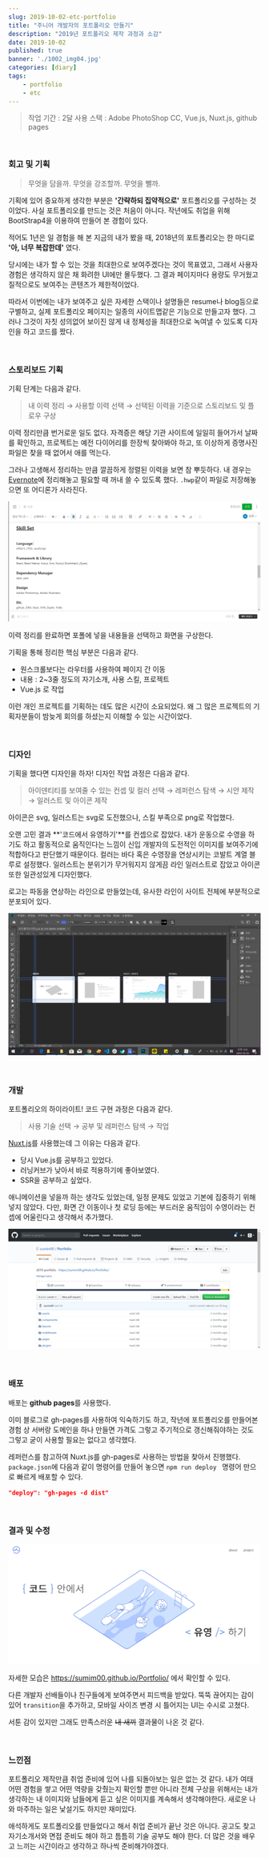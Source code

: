 ```yaml
---
slug: 2019-10-02-etc-portfolio
title: "주니어 개발자의 포트폴리오 만들기"
description: "2019년 포트폴리오 제작 과정과 소감"
date: 2019-10-02
published: true
banner: './1002_img04.jpg'
categories: [diary]
tags:
    - portfolio
    - etc
---
```




> 작업 기간 : 2달
> 사용 스택 : Adobe PhotoShop CC, Vue.js, Nuxt.js, github pages



<br/>

### 회고 및 기획

> 무엇을 담을까. 무엇을 강조할까. 무엇을 뺄까.

기획에 있어 중요하게 생각한 부분은 **'간략하되 집약적으로'** 포트폴리오를 구성하는 것이었다. 사실 포트폴리오를 만드는 것은 처음이 아니다. 작년에도 취업을 위해 BootStrap4을 이용하여 만들어 본 경험이 있다.

적어도 1년은 일 경험을 해 본 지금의 내가 봤을 때, 2018년의 포트폴리오는 한 마디로 **'아, 너무 복잡한데'** 였다. 

당시에는 내가 할 수 있는 것을 최대한으로 보여주겠다는 것이 목표였고, 그래서 사용자 경험은 생각하지 않은 채 화려한 UI에만 몰두했다. 그 결과 페이지마다 용량도 무거웠고 질적으로도 보여주는 콘텐츠가 제한적이었다.

따라서 이번에는 내가 보여주고 싶은 자세한 스택이나 설명들은 resume나 blog등으로 구별하고, 실제 포트폴리오 페이지는 일종의 사이트맵같은 기능으로 만들고자 했다. 그러나 그것이 자칫 성의없어 보이진 않게 내 정체성을 최대한으로 녹여낼 수 있도록 디자인을 하고 코드를 짰다.



<br/>

### 스토리보드 기획

기획 단계는 다음과 같다.

>  내 이력 정리  → 사용할 이력 선택 → 선택된 이력을 기준으로 스토리보드 및 플로우 구상

이력 정리만큼 번거로운 일도 없다. 자격증은 해당 기관 사이트에 일일히 들어가서 날짜를 확인하고, 프로젝트는 예전 다이어리를 한장씩 찾아봐야 하고, 또 이상하게 증명사진 파일은 찾을 때 없어서 애를 먹는다.

그러나 고생해서 정리하는 만큼 깔끔하게 정렬된 이력을 보면 참 뿌듯하다. 내 경우는 [Evernote](<https://evernote.com/intl/ko>)에 정리해놓고 필요할 때 꺼내 쓸 수 있도록 했다. `.hwp`같이 파일로 저장해놓으면 또 어디론가 사라진다.

![](./1002_img01.jpg)

이력 정리를 완료하면 포폴에 넣을 내용들을 선택하고 화면을 구상한다.

기획을 통해 정리한 핵심 부분은 다음과 같다.

- 원스크롤보다는 라우터를 사용하여 페이지 간 이동
- 내용 : 2~3줄 정도의 자기소개, 사용 스킬, 프로젝트
- Vue.js 로 작업

이런 개인 프로젝트를 기획하는 데도 많은 시간이 소요되었다. 왜 그 많은 프로젝트의 기획자분들이 밤늦게 회의를 하셨는지 이해할 수 있는 시간이었다. 



<br/>

### 디자인

기획을 했다면 디자인을 하자! 디자인 작업 과정은 다음과 같다.

>  아이덴티티를 보여줄 수 있는 컨셉 및 컬러 선택 → 레퍼런스 탐색 → 시안 제작 → 일러스트 및 아이콘 제작

아이콘은 svg, 일러스트는 svg로 도전했으나, 스킬 부족으로 png로 작업했다. 

오랜 고민 결과 **'코드에서 유영하기'**를 컨셉으로 잡았다. 내가 운동으로 수영을 하기도 하고 활동적으로 움직인다는 느낌이 신입 개발자의  도전적인 이미지를 보여주기에 적합하다고 판단했기 때문이다. 컬러는 바다 혹은 수영장을 연상시키는 코발트 계열 블루로 설정했다. 일러스트는 분위기가 무거워지지 않게끔 라인 일러스트로 잡았고 아이콘 또한 일관성있게 디자인했다. 

로고는 파동을 연상하는 라인으로 만들었는데, 유사한 라인이 사이트 전체에 부분적으로 분포되어 있다. 

![](./1002_img02.jpg)



<br/>

### 개발

포트폴리오의 하이라이트! 코드 구현 과정은 다음과 같다.

>  사용 기술 선택 → 공부 및 레퍼런스 탐색 → 작업

[Nuxt.js](<https://ko.nuxtjs.org/>)를 사용했는데 그 이유는 다음과 같다. 

- 당시 Vue.js를 공부하고 있었다.
- 러닝커브가 낮아서 바로 적용하기에 좋아보였다.
- SSR을 공부하고 싶었다.

애니메이션을 넣을까 하는 생각도 있었는데, 일정 문제도 있었고 기본에 집중하기 위해 넣지 않았다. 다만, 화면 간 이동이나 첫 로딩 등에는 부드러운 움직임이 수영이라는 컨셉에 어울린다고 생각해서 추가했다.

![](./1002_img03.jpg)



<br/>

### 배포

배포는 **github pages**를 사용했다. 

이미 블로그로 gh-pages를 사용하여 익숙하기도 하고, 작년에 포트폴리오를 만들어본 경험 상 서버랑 도메인을 하나 만들면 가격도 그렇고 주기적으로 갱신해줘야하는 것도 그렇고 굳이 사용할 필요는 없다고 생각했다.

레퍼런스를 참고하여 Nuxt.js를 gh-pages로 사용하는 방법을 찾아서 진행했다. `package.json`에 다음과 같이 명령어를 만들어 놓으면 `npm run deploy `  명령어 만으로 빠르게 배포할 수 있다.

```json
"deploy": "gh-pages -d dist"
```



<br/>

### 결과 및 수정

![](./1002_img04.jpg)

자세한 모습은 <https://sumim00.github.io/Portfolio/> 에서 확인할 수 있다.

다른 개발자 선배들이나 친구들에게 보여주면서 피드백을 받았다. 뚝뚝 끊어지는 감이 있어 `transition`을 추가하고, 모바일 사이즈 변경 시 틀어지는 UI는 수시로 고쳤다. 

서툰 감이 있지만 그래도 만족스러운 ~~내 새끼~~ 결과물이 나온 것 같다. 



<br/>

### 느낀점

포트폴리오 제작만큼 취업 준비에 있어 나를 되돌아보는 일은 없는 것 같다. 내가 여태 어떤 경험을 쌓고 어떤 역량을 갖췄는지 확인할 뿐만 아니라 전체 구상을 위해서는 내가 생각하는 내 이미지와 남들에게 듣고 싶은 이미지를 계속해서 생각해야한다. 새로운 나와 마주하는 일은 낯설기도 하지만 재미있다.

애석하게도 포트폴리오를 만들었다고 해서 취업 준비가 끝난 것은 아니다. 공고도 찾고 자기소개서와 면접 준비도 해야 하고 틈틈히 기술 공부도 해야 한다. 더 많은 것을 배우고 느끼는 시간이라고 생각하고 하나씩 준비해가야겠다.